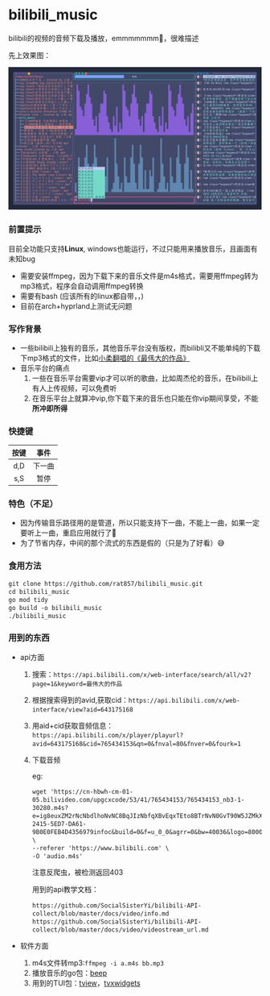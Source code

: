 # bilibili_music
bilibili的视频的音频下载及播放，emmmmmmm🤪，很难描述

先上效果图：

![](Pictures.ass/231023_12h18m11s_screenshot.png)

### 前置提示

目前全功能只支持**Linux**, windows也能运行，不过只能用来播放音乐，且画面有未知bug

- 需要安装ffmpeg，因为下载下来的音乐文件是m4s格式，需要用ffmpeg转为mp3格式，程序会自动调用ffmpeg转换
- 需要有bash (应该所有的linux都自带，，)
- 目前在arch+hyprland上测试无问题

### 写作背景

- 一些bilibili上独有的音乐，其他音乐平台没有版权，而bilibli又不能单纯的下载下mp3格式的文件，比如[小柔翻唱的《最伟大的作品》](https://www.bilibili.com/video/BV1NY4y1J7vt)
- 音乐平台的痛点
  1. 一些在音乐平台需要vip才可以听的歌曲，比如周杰伦的音乐，在bilibili上有人上传视频，可以免费听
  2. 在音乐平台上就算冲vip,你下载下来的音乐也只能在你vip期间享受，不能**所冲即所得**

### 快捷键

| 按键 |  事件  |
| :--: | :----: |
| d,D  | 下一曲 |
| s,S  |  暂停  |

### 特色（不足）

- 因为传输音乐路径用的是管道，所以只能支持下一曲，不能上一曲，如果一定要听上一曲，重启应用就行了🤥
- 为了节省内存，中间的那个流式的东西是假的（只是为了好看）😅

### 食用方法

```shell
git clone https://github.com/rat857/bilibili_music.git
cd bilibili_music
go mod tidy
go build -o bilibili_music
./bilibili_music
```

### 用到的东西

- api方面

  1. 搜索：`https://api.bilibili.com/x/web-interface/search/all/v2?page=1&keyword=最伟大的作品`

  2. 根据搜索得到的avid,获取cid：`https://api.bilibili.com/x/web-interface/view?aid=643175168`

  3. 用aid+cid获取音频信息：`https://api.bilibili.com/x/player/playurl?avid=643175168&cid=765434153&qn=0&fnval=80&fnver=0&fourk=1`

  4. 下载音频

     eg:

     ```shell
     wget 'https://cn-hbwh-cm-01-05.bilivideo.com/upgcxcode/53/41/765434153/765434153_nb3-1-30280.m4s?e=ig8euxZM2rNcNbdlhoNvNC8BqJIzNbfqXBvEqxTEto8BTrNvN0GvT90W5JZMkX_YN0MvXg8gNEV4NC8xNEV4N03eN0B5tZlqNxTEto8BTrNvNeZVuJ10Kj_g2UB02J0mN0B5tZlqNCNEto8BTrNvNC7MTX502C8f2jmMQJ6mqF2fka1mqx6gqj0eN0B599M=&uipk=5&nbs=1&deadline=1695829713&gen=playurlv2&os=bcache&oi=1863457495&trid=00008dae9f08af764440aec8d4b994817cccu&mid=685793285&platform=pc&upsig=28fa4f8f162ef13139372ecdf7f633e4&uparams=e,uipk,nbs,deadline,gen,os,oi,trid,mid,platform&cdnid=10201&bvc=vod&nettype=0&orderid=0,3&buvid=4B224DEB-2415-5ED7-DA61-9B0E0FEB4D4356979infoc&build=0&f=u_0_0&agrr=0&bw=40036&logo=80000000' \
     --referer 'https://www.bilibili.com' \
     -O 'audio.m4s'
     ```

     注意反爬虫，被检测返回403

     

     用到的api教学文档：

     ```url
     https://github.com/SocialSisterYi/bilibili-API-collect/blob/master/docs/video/info.md
     https://github.com/SocialSisterYi/bilibili-API-collect/blob/master/docs/video/videostream_url.md
     ```

  

- 软件方面

  1. m4s文件转mp3:`ffmpeg -i a.m4s bb.mp3`
  2. 播放音乐的go包：[beep](https://github.com/faiface/beep)
  3. 用到的TUI包：[tview](https://github.com/rivo/tview)，[tvxwidgets](https://github.com/navidys/tvxwidgets)

